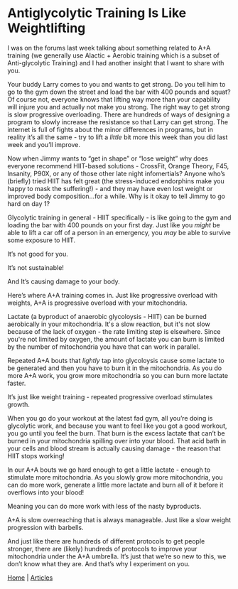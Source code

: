# Antiglycolytic Training Is Like Weightlifting

I was on the forums last week talking about something related to A+A training (we generally use Alactic + Aerobic training which is a subset of Anti-glycolytic Training) and I had another insight that I want to share with you.

Your buddy Larry comes to you and wants to get strong. Do you tell him to go to the gym down the street and load the bar with 400 pounds and squat? Of course not, everyone knows that lifting way more than your capability will injure you and actually not make you strong. The right way to get strong is slow progressive overloading. There are hundreds of ways of designing a program to slowly increase the resistance so that Larry can get strong. The internet is full of fights about the minor differences in programs, but in reality it’s all the same - try to lift a *little* bit more this week than you did last week and you’ll improve.

Now when Jimmy wants to “get in shape” or “lose weight” why does everyone recommend HIIT-based solutions - CrossFit, Orange Theory, F45, Insanity, P90X, or any of those other late night infomertials? Anyone who’s (briefly) tried HIIT has felt great (the stress-induced endorphins make you happy to mask the suffering!) - and they may have even lost weight or improved body composition…for a while. Why is it okay to tell Jimmy to go hard on day 1?

Glycolytic training in general - HIIT specifically - is like going to the gym and loading the bar with 400 pounds on your first day. Just like you *might* be able to lift a car off of a person in an emergency, you *may* be able to survive some exposure to HIIT.

It’s not good for you.

It’s not sustainable!

And It’s causing damage to your body.

Here’s where A+A training comes in. Just like progressive overload with weights, A+A is progressive overload with your mitochondria.

Lactate (a byproduct of anaerobic glycoloysis - HIIT) can be burned aerobically in your mitochondria. It's a slow reaction, but it's not slow because of the lack of oxygen - the rate limiting step is elsewhere. Since you're not limited by oxygen, the amount of lactate you can burn is limited by the number of mitochondria you have that can work in parallel.

Repeated A+A bouts that *lightly* tap into glycoloysis cause some lactate to be generated and then you have to burn it in the mitochondria. As you do more A+A work, you grow more mitochondria so you can burn more lactate faster.

It’s just like weight training - repeated progressive overload stimulates growth.

When you go do your workout at the latest fad gym, all you’re doing is glycolytic work, and because you want to feel like you got a good workout, you go until you feel the burn. That burn is the excess lactate that can’t be burned in your mitochondria spilling over into your blood. That acid bath in your cells and blood stream is actually causing damage - the reason that HIIT stops working!

In our A+A bouts we go hard enough to get a little lactate - enough to stimulate more mitochondria. As you slowly grow more mitochondria, you can do more work, generate a little more lactate and burn all of it before it overflows into your blood!

Meaning you can do more work with less of the nasty byproducts.

A+A is slow overreaching that is always manageable. Just like a slow weight progression with barbells.

And just like there are hundreds of different protocols to get people stronger, there are (likely) hundreds of protocols to improve your mitochondria under the A+A umbrella. It’s just that we’re so new to this, we don’t know what they are. And that’s why I experiment on you.

[Home](../index.md) | [Articles](../articles.md)